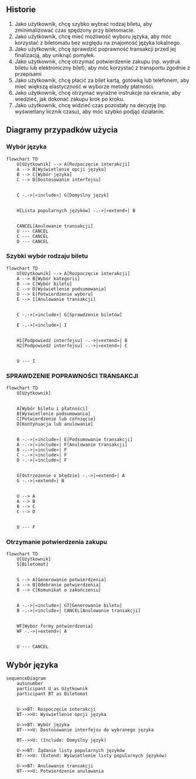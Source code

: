 ## Historie
1. Jako użytkownik, chcę szybko wybrać rodzaj biletu, aby zminimalizować czas
spędzony przy biletomacie.
2. Jako użytkownik, chcę mieć możliwość wyboru języka, aby móc korzystać z
biletomatu bez względu na znajomość języka lokalnego.
3. Jako użytkownik, chcę sprawdzić poprawność transakcji przed jej finalizacją,
aby uniknąć pomyłek.
4. Jako użytkownik, chcę otrzymać potwierdzenie zakupu (np. wydruk biletu lub
elektroniczny bilet), aby móc korzystać z transportu zgodnie z przepisami
5. Jako użytkownik, chcę płacić za bilet kartą, gotówką lub telefonem, aby mieć
większą elastyczność w wyborze metody płatności.
6. Jako użytkownik, chcę otrzymać wyraźne instrukcje na ekranie, aby wiedzieć,
jak dokonać zakupu krok po kroku.
7. Jako użytkownik, chcę widzieć czas pozostały na decyzję (np. wyświetlany
licznik czasu), aby móc szybko podjąć działanie.

## Diagramy przypadków użycia 
### Wybór języka

```mermaid
flowchart TD  
    U[Użytkownik] --> A[Rozpoczęcie interakcji]  
    A --> B[Wyświetlenie opcji języka]  
    B --> C[Wybór języka]  
    C --> D[Dostosowanie interfejsu]  
    
    
    C -.->|«include»| G[Domyślny język]
    
  
    H[Lista popularnych języków] -.->|«extend»| B

    
    CANCEL[Anulowanie transakcji]
    U --- CANCEL
    C --- CANCEL
    D --- CANCEL
```

### Szybki wybór rodzaju biletu
```mermaid
flowchart TD
    U[Użytkownik] --> A[Rozpoczęcie interakcji]
    A --> B[Wybór kategorii]
    B --> C[Wybór biletu]
    C --> D[Wyświetlenie podsumowania]
    D --> E[Potwierdzenie wyboru]
    E --> I[Anulowanie transakcji]

   
    C -.->|«include»| G[Sprawdzenie biletów]
   
    E -.->|«include»| I

   
    H1[Podpowiedź interfejsu] -.->|«extend»| B
    H2[Podpowiedź interfejsu] -.->|«extend»| C

    
    U --- I
```

### SPRAWDZENIE POPRAWNOŚCI TRANSAKCJI
```mermaid
flowchart TD
    U[Użytkownik]
    
   
    A[Wybór biletu i płatności]
    B[Wyświetlenie podsumowania]
    C[Potwierdzenie lub cofnięcie]
    D[Kontynuacja lub anulowanie]
    
    
    B -.->|«include»| E[Podsumowanie transakcji]
    A -.->|«include»| F[Anulowanie transakcji]
    B -.->|«include»| F
    C -.->|«include»| F
    D -.->|«include»| F
    
    
    G[Ostrzeżenie o błędzie] -.->|«extend»| A
    G -.->|«extend»| B

    
    U --> A
    A --> B
    B --> C
    C --> D

  
    U --- F
```

### Otrzymanie potwierdzenia zakupu
```mermaid
flowchart TD
    U[Użytkownik]
    S[Biletomat]

    
    S --> A[Generowanie potwierdzenia]
    A --> B[Odebranie potwierdzenia]
    B --> C[Komunikat o zakończeniu]


    A -.->|«include»| GT[Generowanie biletu]
    B -.->|«include»| CANCEL[Anulowanie transakcji]

   
    WF[Wybór formy potwierdzenia]
    WF -.->|«extend»| A

    
    U --- CANCEL
 ```


## Wybór języka
```mermaid
sequenceDiagram
    autonumber
    participant U as Użytkownik
    participant BT as Biletomat

    
    U->>BT: Rozpoczęcie interakcji
    BT-->>U: Wyświetlenie opcji języka

    U->>BT: Wybór języka
    BT-->>U: Dostosowanie interfejsu do wybranego języka

    BT-->>U: (Include: Domyślny język)

    U->>BT: Żądanie listy popularnych języków
    BT-->>U: (Extend: Wyświetlenie listy popularnych języków)

    U->>BT: Anulowanie transakcji
    BT-->>U: Potwierdzenie anulowania

```
